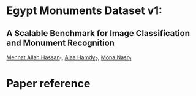 # Egypt Monuments Dataset v1:
## A Scalable Benchmark for Image Classification and Monument Recognition

[Mennat Allah Hassan](mennatallah.sayed@miuegypt.edu.eg)<sub>1</sub>, [Alaa Hamdy](alaa.hamdy@miuegypt.edu.eg)<sub>2</sub>, [Mona Nasr](m.nasr@helwan.edu.eg)<sub>3</sub>
# Paper reference
